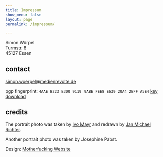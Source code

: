 ```yaml
---
title: Impressum
show_menu: false
layout: page
permalink: /impressum/

---
```


Simon Wörpel<br>
Turmstr. 8<br>
45127 Essen

## contact

simon.woerpel@medienrevolte.de

pgp fingerprint: `4AAE B223 E3D0 9119 9ABE FEE8 E639 20A4 2EFF A5E4`
[key download](/2EFFA5E4.asc)

## credits

The portrait photo was taken by [Ivo Mayr](http://ivomayr.com) and redrawn by [Jan Michael Richter](http://www.jamiri.com).

Another portrait photo was taken by Josephine Pabst.

Design: [Motherfucking Website](http://motherfuckingwebsite.com/)
